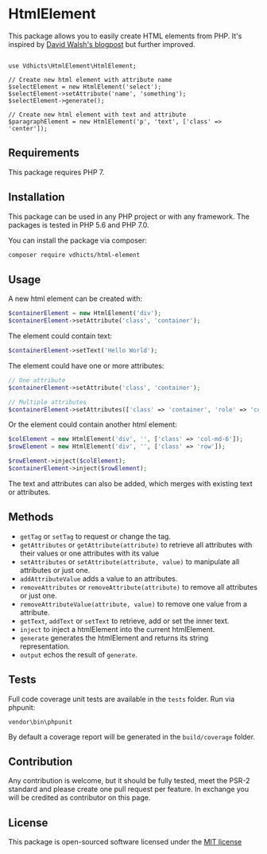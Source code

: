 # HtmlElement

This package allows you to easily create HTML elements from PHP. It's inspired by 
[David Walsh's blogpost](https://davidwalsh.name/create-html-elements-php-htmlelement-class) but further improved.

```$php

use Vdhicts\HtmlElement\HtmlElement;

// Create new html element with attribute name
$selectElement = new HtmlElement('select');
$selectElement->setAttribute('name', 'something');
$selectElement->generate();

// Create new html element with text and attribute
$paragraphElement = new HtmlElement('p', 'text', ['class' => 'center']);
```

## Requirements

This package requires PHP 7.

## Installation

This package can be used in any PHP project or with any framework. The packages is tested in PHP 5.6 and PHP 7.0.

You can install the package via composer:

``` bash
composer require vdhicts/html-element
```

## Usage

A new html element can be created with:

```php
$containerElement = new HtmlElement('div');
$containerElement->setAttribute('class', 'container');
```

The element could contain text:

```php
$containerElement->setText('Hello World');
```

The element could have one or more attributes:

```php
// One attribute
$containerElement->setAttribute('class', 'container');

// Multiple attributes
$containerElement->setAttributes(['class' => 'container', 'role' => 'container']);
```

Or the element could contain another html element:

```php
$colElement = new HtmlElement('div', '', ['class' => 'col-md-6']);
$rowElement = new HtmlElement('div', '', ['class' => 'row']);

$rowElement->inject($colElement);
$containerElement->inject($rowElement);
```

The text and attributes can also be added, which merges with existing text or attributes.

## Methods

* `getTag` or `setTag` to request or change the tag.
* `getAttributes` or `getAttribute(attribute)` to retrieve all attributes with their values or one attributes with its 
value
* `setAttributes` or `setAttribute(attribute, value)` to manipulate all attributes or just one.
* `addAttributeValue` adds a value to an attributes.
* `removeAttributes` or `removeAttribute(attribute)` to remove all attributes or just one.
* `removeAttributeValue(attribute, value)` to remove one value from a attribute.
* `getText`, `addText` or `setText` to retrieve, add or set the inner text.
* `inject` to inject a htmlElement into the current htmlElement.
* `generate` generates the htmlElement and returns its string representation.
* `output` echos the result of `generate`.

## Tests

Full code coverage unit tests are available in the `tests` folder. Run via phpunit:

`vendor\bin\phpunit`

By default a coverage report will be generated in the `build/coverage` folder.

## Contribution

Any contribution is welcome, but it should be fully tested, meet the PSR-2 standard and please create one pull request 
per feature. In exchange you will be credited as contributor on this page.

## License

This package is open-sourced software licensed under the [MIT license](http://opensource.org/licenses/MIT)
